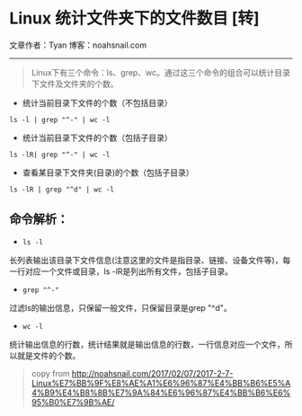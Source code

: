 # Linux 统计文件夹下的文件数目 [转]

文章作者：Tyan
博客：noahsnail.com

---

> Linux下有三个命令：ls、grep、wc。通过这三个命令的组合可以统计目录下文件及文件夹的个数。

- 统计当前目录下文件的个数（不包括目录）

``` shell
ls -l | grep "^-" | wc -l
```

- 统计当前目录下文件的个数（包括子目录）

``` shell
ls -lR| grep "^-" | wc -l
```

- 查看某目录下文件夹(目录)的个数（包括子目录）

``` shell
ls -lR | grep "^d" | wc -l
```

## 命令解析：

- `ls -l`

长列表输出该目录下文件信息(注意这里的文件是指目录、链接、设备文件等)，每一行对应一个文件或目录，ls -lR是列出所有文件，包括子目录。

- `grep "^-"`

过滤ls的输出信息，只保留一般文件，只保留目录是grep "^d"。

- `wc -l`

统计输出信息的行数，统计结果就是输出信息的行数，一行信息对应一个文件，所以就是文件的个数。

> copy from http://noahsnail.com/2017/02/07/2017-2-7-Linux%E7%BB%9F%E8%AE%A1%E6%96%87%E4%BB%B6%E5%A4%B9%E4%B8%8B%E7%9A%84%E6%96%87%E4%BB%B6%E6%95%B0%E7%9B%AE/
